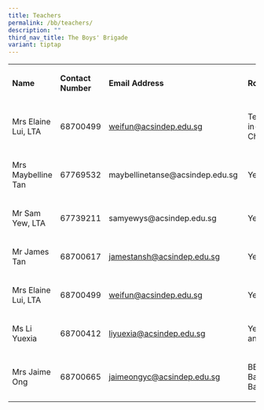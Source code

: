 ```yaml
---
title: Teachers
permalink: /bb/teachers/
description: ""
third_nav_title: The Boys' Brigade
variant: tiptap
---
```

<table style="minWidth: 100px">
<colgroup>
<col>
<col>
<col>
<col>
</colgroup>
<tbody>
<tr>
<td rowspan="1" colspan="1">
<p><strong>Name</strong>
</p>
</td>
<td rowspan="1" colspan="1">
<p><strong>Contact Number</strong>
</p>
</td>
<td rowspan="1" colspan="1">
<p><strong>Email Address</strong>
</p>
</td>
<td rowspan="1" colspan="1">
<p><strong>Role(s)</strong>
</p>
</td>
</tr>
<tr>
<td rowspan="1" colspan="1">
<p>Mrs Elaine Lui, LTA</p>
</td>
<td rowspan="1" colspan="1">
<p>68700499</p>
</td>
<td rowspan="1" colspan="1">
<p><a href="mailto:weifun@acsindep.edu.sg" rel="noopener noreferrer nofollow" target="_blank">weifun@acsindep.edu.sg</a>
</p>
</td>
<td rowspan="1" colspan="1">
<p>Teacher-in-Charge</p>
</td>
</tr>
<tr>
<td rowspan="1" colspan="1">
<p>Mrs Maybelline Tan</p>
</td>
<td rowspan="1" colspan="1">
<p>67769532</p>
</td>
<td rowspan="1" colspan="1">
<p><a rel="noopener noreferrer nofollow" target="_blank">maybellinetanse@acsindep.edu.sg</a>&nbsp;</p>
</td>
<td rowspan="1" colspan="1">
<p>Year 1</p>
</td>
</tr>
<tr>
<td rowspan="1" colspan="1">
<p>Mr Sam Yew, LTA</p>
</td>
<td rowspan="1" colspan="1">
<p>67739211</p>
</td>
<td rowspan="1" colspan="1">
<p><a rel="noopener noreferrer nofollow" target="_blank">samyewys@acsindep.edu.sg</a>&nbsp;&nbsp;</p>
</td>
<td rowspan="1" colspan="1">
<p>Year&nbsp;2</p>
</td>
</tr>
<tr>
<td rowspan="1" colspan="1">
<p>Mr James Tan</p>
</td>
<td rowspan="1" colspan="1">
<p>68700617</p>
</td>
<td rowspan="1" colspan="1">
<p><a href="mailto:jamestansh@acsindep.edu.sg" rel="noopener noreferrer nofollow" target="_blank">jamestansh@acsindep.edu.sg</a>
</p>
</td>
<td rowspan="1" colspan="1">
<p>Year 3</p>
</td>
</tr>
<tr>
<td rowspan="1" colspan="1">
<p>Mrs Elaine Lui, LTA</p>
</td>
<td rowspan="1" colspan="1">
<p>68700499</p>
</td>
<td rowspan="1" colspan="1">
<p><a href="mailto:weifun@acsindep.edu.sg" rel="noopener noreferrer nofollow" target="_blank">weifun@acsindep.edu.sg</a>
</p>
</td>
<td rowspan="1" colspan="1">
<p>Year 4</p>
</td>
</tr>
<tr>
<td rowspan="1" colspan="1">
<p>Ms Li Yuexia</p>
</td>
<td rowspan="1" colspan="1">
<p>68700412</p>
</td>
<td rowspan="1" colspan="1">
<p><a href="mailto:liyuexia@acsindep.edu.sg" rel="noopener noreferrer nofollow" target="_blank">liyuexia@acsindep.edu.sg</a>
</p>
</td>
<td rowspan="1" colspan="1">
<p>Years 5 and 6</p>
</td>
</tr>
<tr>
<td rowspan="1" colspan="1">
<p>Mrs Jaime Ong</p>
</td>
<td rowspan="1" colspan="1">
<p>68700665</p>
</td>
<td rowspan="1" colspan="1">
<p><a href="mailto:jaimeongyc@acsindep.edu.sg" rel="noopener noreferrer nofollow" target="_blank">jaimeongyc@acsindep.edu.sg</a>
</p>
</td>
<td rowspan="1" colspan="1">
<p>BB Bagpipe Band</p>
</td>
</tr>
</tbody>
</table>
<p></p>